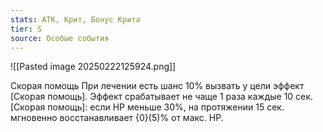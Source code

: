 ```yaml
---
stats: АТК, Крит, Бонус Крита
tier: S
source: Особые события
---
```

![[Pasted image 20250222125924.png]]

Скорая помощь
При лечении есть шанс 10% вызвать у цели эффект [Скорая помощь]. Эффект срабатывает не чаще 1 раза каждые 10 сек. [Скорая помощь]: если HP меньше 30%, на протяжении 15 сек. мгновенно восстанавливает {0}(5)% от макс. HP.
